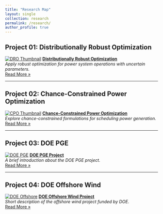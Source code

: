 ```yaml
---
title: "Research Map"
layout: single
collection: research
permalink: /research/
author_profile: true
---
```


## Project 01: Distributionally Robust Optimization
[![DRO Thumbnail](/assets/images/Project_01_CPO_Fig01_Title.gif)](/research/Project_01_DRO.md)
**[Distributionally Robust Optimization](/research/Project_01_DRO.md)**  
_Apply robust optimization for power system operations with uncertain parameters._  
[Read More »](/research/Project_01_DRO.md)

---

## Project 02: Chance-Constrained Power Optimization
[![CPO Thumbnail](/assets/images/Project_01_CPO_Fig01_Title.gif)](/research/Project_02_CPO.md)
**[Chance-Constrained Power Optimization](/research/Project_02_CPO.md)**  
_Explore chance-constrained formulations for scheduling power generation._  
[Read More »](/research/Project_02_CPO.md)

---

## Project 03: DOE PGE
[![DOE PGE](/assets/images/Project_01_CPO_Fig01_Title.gif)](/research/Project_03_DOE_PGE.md)
**[DOE PGE Project](/research/Project_03_DOE_PGE.md)**  
_A brief introduction about the DOE PGE project._  
[Read More »](/research/Project_03_DOE_PGE.md)

---

## Project 04: DOE Offshore Wind
[![DOE Offshore](/assets/images/Project_01_CPO_Fig01_Title.gif)](/research/Project_04_DOE_Offshore.md)
**[DOE Offshore Wind Project](/research/Project_04_DOE_Offshore.md)**  
_Short description of the offshore wind project funded by DOE._  
[Read More »](/research/Project_04_DOE_Offshore.md)
